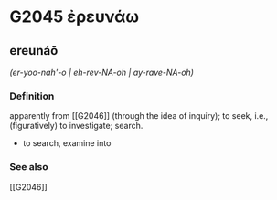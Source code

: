 # G2045 ἐρευνάω

## ereunáō

_(er-yoo-nah'-o | eh-rev-NA-oh | ay-rave-NA-oh)_

### Definition

apparently from [[G2046]] (through the idea of inquiry); to seek, i.e., (figuratively) to investigate; search.

- to search, examine into

### See also

[[G2046]]

